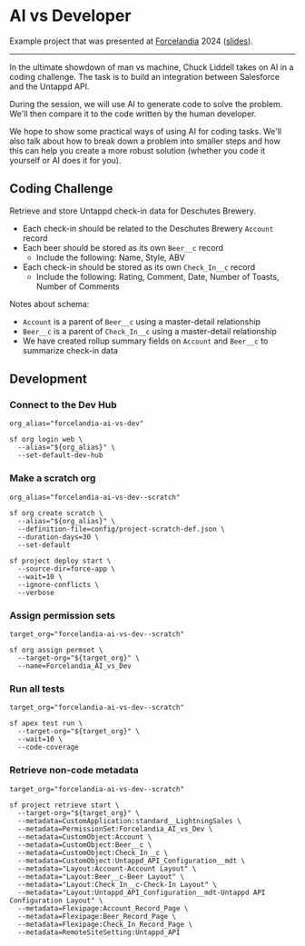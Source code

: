 # AI vs Developer

Example project that was presented at [Forcelandia](https://forcelandia.com/)
2024
([slides](https://docs.google.com/presentation/d/1ixLbpmlmjEViQk-yFNO48o-neB7WEQt3iKf0yqnT5GY/edit?usp=sharing)).

---

In the ultimate showdown of man vs machine, Chuck Liddell takes on AI in a
coding challenge. The task is to build an integration between Salesforce and the
Untappd API.

During the session, we will use AI to generate code to solve the problem. We'll
then compare it to the code written by the human developer.

We hope to show some practical ways of using AI for coding tasks. We'll also
talk about how to break down a problem into smaller steps and how this can help
you create a more robust solution (whether you code it yourself or AI does it
for you).

## Coding Challenge

Retrieve and store Untappd check-in data for Deschutes Brewery.

- Each check-in should be related to the Deschutes Brewery `Account` record
- Each beer should be stored as its own `Beer__c` record
  - Include the following: Name, Style, ABV
- Each check-in should be stored as its own `Check_In__c` record
  - Include the following: Rating, Comment, Date, Number of Toasts, Number of
    Comments

Notes about schema:

- `Account` is a parent of `Beer__c` using a master-detail relationship
- `Beer__c` is a parent of `Check_In__c` using a master-detail relationship
- We have created rollup summary fields on `Account` and `Beer__c` to summarize
  check-in data

## Development

### Connect to the Dev Hub

```shell
org_alias="forcelandia-ai-vs-dev"

sf org login web \
  --alias="${org_alias}" \
  --set-default-dev-hub
```

### Make a scratch org

```shell
org_alias="forcelandia-ai-vs-dev--scratch"

sf org create scratch \
  --alias="${org_alias}" \
  --definition-file=config/project-scratch-def.json \
  --duration-days=30 \
  --set-default

sf project deploy start \
  --source-dir=force-app \
  --wait=10 \
  --ignore-conflicts \
  --verbose
```

### Assign permission sets

```shell
target_org="forcelandia-ai-vs-dev--scratch"

sf org assign permset \
  --target-org="${target_org}" \
  --name=Forcelandia_AI_vs_Dev
```

### Run all tests

```shell
target_org="forcelandia-ai-vs-dev--scratch"

sf apex test run \
  --target-org="${target_org}" \
  --wait=10 \
  --code-coverage
```

### Retrieve non-code metadata

```shell
target_org="forcelandia-ai-vs-dev--scratch"

sf project retrieve start \
  --target-org="${target_org}" \
  --metadata=CustomApplication:standard__LightningSales \
  --metadata=PermissionSet:Forcelandia_AI_vs_Dev \
  --metadata=CustomObject:Account \
  --metadata=CustomObject:Beer__c \
  --metadata=CustomObject:Check_In__c \
  --metadata=CustomObject:Untappd_API_Configuration__mdt \
  --metadata="Layout:Account-Account Layout" \
  --metadata="Layout:Beer__c-Beer Layout" \
  --metadata="Layout:Check_In__c-Check-In Layout" \
  --metadata="Layout:Untappd_API_Configuration__mdt-Untappd API Configuration Layout" \
  --metadata=Flexipage:Account_Record_Page \
  --metadata=Flexipage:Beer_Record_Page \
  --metadata=Flexipage:Check_In_Record_Page \
  --metadata=RemoteSiteSetting:Untappd_API
```
